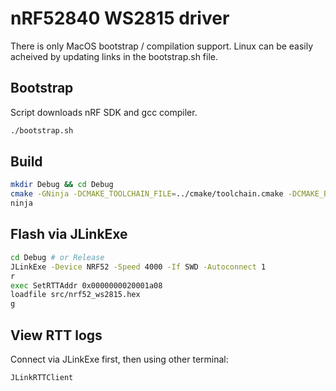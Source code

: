 # nRF52840 WS2815 driver

There is only MacOS bootstrap / compilation support. Linux can be easily acheived by updating links in the bootstrap.sh file.

## Bootstrap

Script downloads nRF SDK and gcc compiler.

```bash
./bootstrap.sh
```

## Build

```bash
mkdir Debug && cd Debug
cmake -GNinja -DCMAKE_TOOLCHAIN_FILE=../cmake/toolchain.cmake -DCMAKE_BUILD_TYPE=Debug ..
ninja
```

## Flash via JLinkExe

```bash
cd Debug # or Release
JLinkExe -Device NRF52 -Speed 4000 -If SWD -Autoconnect 1
r
exec SetRTTAddr 0x0000000020001a08
loadfile src/nrf52_ws2815.hex
g
```

## View RTT logs

Connect via JLinkExe first, then using other terminal:

```bash
JLinkRTTClient
```
